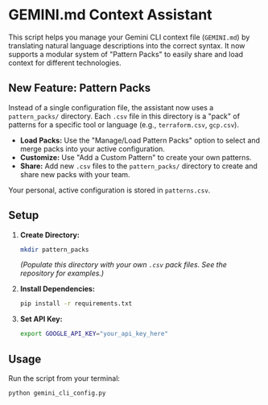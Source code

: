 # GEMINI.md Context Assistant

This script helps you manage your Gemini CLI context file (`GEMINI.md`) by translating natural language descriptions into the correct syntax. It now supports a modular system of "Pattern Packs" to easily share and load context for different technologies.

## New Feature: Pattern Packs

Instead of a single configuration file, the assistant now uses a `pattern_packs/` directory. Each `.csv` file in this directory is a "pack" of patterns for a specific tool or language (e.g., `terraform.csv`, `gcp.csv`).

-   **Load Packs:** Use the "Manage/Load Pattern Packs" option to select and merge packs into your active configuration.
-   **Customize:** Use "Add a Custom Pattern" to create your own patterns.
-   **Share:** Add new `.csv` files to the `pattern_packs/` directory to create and share new packs with your team.

Your personal, active configuration is stored in `patterns.csv`.

## Setup

1.  **Create Directory:**
    ```bash
    mkdir pattern_packs
    ```
    *(Populate this directory with your own `.csv` pack files. See the repository for examples.)*

2.  **Install Dependencies:**
    ```bash
    pip install -r requirements.txt
    ```

3.  **Set API Key:**
    ```bash
    export GOOGLE_API_KEY="your_api_key_here"
    ```

## Usage

Run the script from your terminal:
```bash
python gemini_cli_config.py
